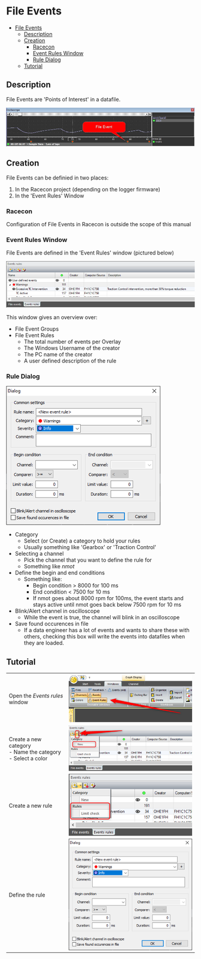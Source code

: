 # File Events

- [File Events](#file-events)
  - [Description](#description)
  - [Creation](#creation)
    - [Racecon](#racecon)
    - [Event Rules Window](#event-rules-window)
    - [Rule Dialog](#rule-dialog)
  - [Tutorial](#tutorial)

## Description

File Events are 'Points of Interest' in a datafile.

![File Event](images/Oscilloscope%20-%20File%20Event.jpg)



## Creation

File Events can be definied in two places:

1. In the Racecon project (depending on the logger firmware)
2. In the 'Event Rules' Window

### Racecon

Configuration of File Events in Racecon is outside the scope of this manual

### Event Rules Window

File Events are defined in the 'Event Rules' window (pictured below)

![Event Rules Overview Window](images/Event%20Rules%20-%20Overview.png)

This window gives an overview over:

- File Event Groups
- File Event Rules
  - The total number of events per Overlay
  - The Windows Username of the creator
  - The PC name of the creator
  - A user defined description of the rule

### Rule Dialog

![Define Rule](images/File%20Event%20-%20Tutorial%20define%20rule.png)

- Category
  - Select (or Create) a category to hold your rules
  - Usually something like 'Gearbox' or 'Traction Control'
- Selecting a channel
  - Pick the channel that you want to define the rule for
  - Something like *nmot*
- Define the begin and end conditions
  - Something like:
    - Begin condition > 8000 for 100 ms
    - End condition < 7500 for 10 ms
    - If nmot goes about 8000 rpm for 100ms, the event starts and stays active until nmot goes back below 7500 rpm for 10 ms
- Blink/Alert channel in oscilloscope
  - While the event is true, the channel will blink in an oscilloscope
- Save found occurences in file
  - If a data engineer has a lot of events and wants to share these with others, checking this box will write the events into datafiles when they are loaded.

## Tutorial

|||
|---|---|
|Open the *Events rules* window|![Event Rules](images/File%20Event%20-%20Tutorial%20event%20rules%20window.png)|
|Create a new category<br>- Name the category<br>- Select a color |![New Category](images/File%20Event%20-%20Tutorial%20new%20category.png)|
|Create a new rule|![New Rule](images/File%20Event%20-%20Tutorial%20new%20rule.png)|
|Define the rule|![Define Rule](images/File%20Event%20-%20Tutorial%20define%20rule.png)|
